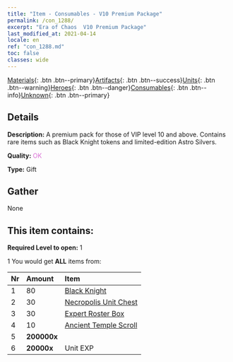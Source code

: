 ```yaml
---
title: "Item - Consumables - V10 Premium Package"
permalink: /con_1288/
excerpt: "Era of Chaos  V10 Premium Package"
last_modified_at: 2021-04-14
locale: en
ref: "con_1288.md"
toc: false
classes: wide
---
```

 [Materials](/Items/){: .btn .btn--primary}[Artifacts](/Items/Artifacts/){: .btn .btn--success}[Units](/Items/Units/){: .btn .btn--warning}[Heroes](/Items/Heroes/){: .btn .btn--danger}[Consumables](/Items/Consumables/){: .btn .btn--info}[Unknown](/Items/Unknown/){: .btn .btn--primary}

## Details
 **Description:** A premium pack for those of VIP level 10 and above. Contains rare items such as Black Knight tokens and limited-edition Astro Silvers.

 **Quality:** <span style="color: #DA70D6">OK</span>

 **Type:** Gift

## Gather

  None

## This item contains:

 **Required Level to open:** 1

 1 You would get **ALL** items  from:

  | Nr | Amount |     Item    |
  |:---|:-------|:------------|
  | 1 | 80 | [Black Knight](/Items/unt_213/) | 
  | 2 | 30 | [Necropolis Unit Chest](/Items/con_1271/) | 
  | 3 | 30 | [Expert Roster Box](/Items/con_760/) | 
  | 4 | 10 | [Ancient Temple Scroll](/Items/con_697/) | 
  | 5 |  **200000x** | <i class="fas fa-coins"/> |  | 
  | 6 |  **20000x** | Unit EXP |  | 
